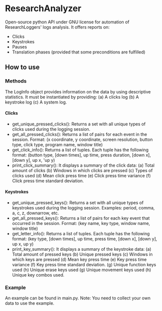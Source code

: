 # ResearchAnalyzer
Open-source python API under GNU license for automation of ResearchLoggers' logs analysis. It offers reports on:

- Clicks
- Keystrokes
- Pauses
- Translation phases (provided that some preconditions are fulfilled)

## How to use

### Methods
The LogInfo object provides information on the data by using descriptive statistics. It must be instantiated by providing: (a) A clicks log (b) A keystroke log (c) A system log.

#### Clicks
- get_unique_pressed_clicks(): Returns a set with all unique types of clicks used during the logging session.
- get_all_pressed_clicks(): Returns a list of pairs for each event in the session. Format: (x coordinate, y coordinate, screen resolution, button type, click type, program name, window title)
- get_click_info(): Returns a list of tuples. Each tuple has the following format: (button type, [down times], up time, press duration, [down x], [down y], up x, 'up y)
- print_click_summary(): It displays a summary of the click data: (a) Total amount of clicks (b) Windows in which clicks are pressed (c) Types of clicks used (d) Mean click press time (e) Click press time variance (f) Click press time standard deviation.


#### Keystrokes
- get_unique_pressed_keys(): Returns a set with all unique types of keystrokes used during the logging session. Examples: period, comma, a, c, z, downarrow, etc.
- get_all_pressed_keys(): Returns a list of pairs for each key event that occurred in the session. Format: (key name, key type, window name, window title)
- get_letter_info(): Returns a list of tuples. Each tuple has the following format: (key type, [down times], up time, press time, [down x], [down y], up x, up y)
-  print_key_summary(): It displays a summary of the keystroke data: (a) Total amount of pressed keys (b) Unique pressed keys (c) Windows in which keys are pressed (d) Mean key press time (e) Key press time variance (f) Key press time standard deviation. (g) Unique function keys used (h) Unique erase keys used (g) Unique movement keys used (h) Unique key combos used.

### Example
An example can be found in main.py. Note: You need to collect your own data to use the example.